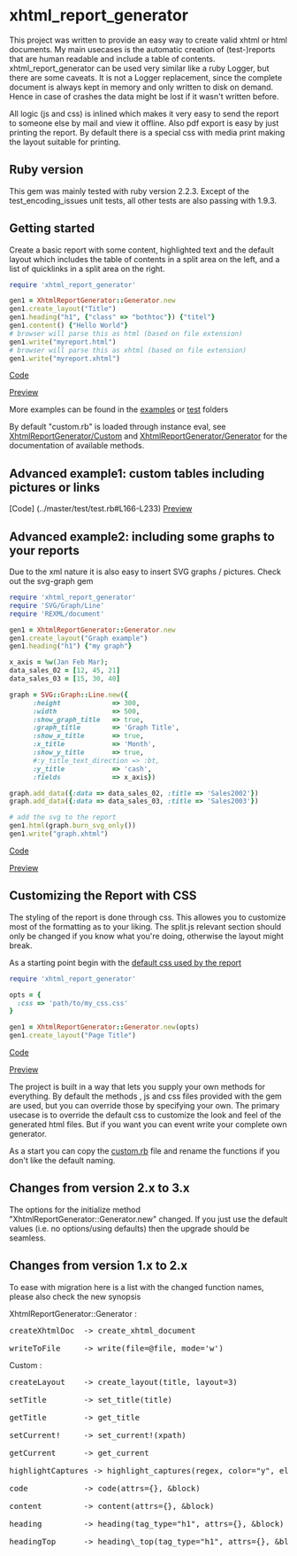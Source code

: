 xhtml_report_generator
======================

This project was written to provide an easy way to create valid xhtml or html documents.
My main usecases is the automatic creation of (test-)reports that are human readable and include a table of contents.
xhtml_report_generator can be used very similar like a ruby Logger, but there are some caveats.
It is not a Logger replacement, since the complete document is always kept in memory and
only written to disk on demand. Hence in case of crashes the data might be lost if it wasn't written before.

All logic (js and css) is inlined which makes it very easy to send the report to someone else by mail and view it offline.
Also pdf export is easy by just printing the report. By default there is a special css with media print making the layout suitable for printing.

Ruby version
-----
This gem was mainly tested with ruby version 2.2.3. Except of the test_encoding_issues unit tests, all other tests are 
also passing with 1.9.3.


Getting started
-------------
Create a basic report with some content, highlighted text and the default layout which includes the table of contents in
a split area on the left, and a list of quicklinks in a split area on the right.

```ruby
require 'xhtml_report_generator'

gen1 = XhtmlReportGenerator::Generator.new
gen1.create_layout("Title")
gen1.heading("h1", {"class" => "bothtoc"}) {"titel"}
gen1.content() {"Hello World"}
# browser will parse this as html (based on file extension)
gen1.write("myreport.html")
# browser will parse this as xhtml (based on file extension)
gen1.write("myreport.xhtml")
```

[Code](../master/examples/basic_report.rb)

[Preview](https://cdn.rawgit.com/lumean/xhtml-report-generator/master/examples/basic_report.html)


More examples can be found in the [examples](../master/examples) or
[test](../master/test) folders


By default "custom.rb" is loaded through instance eval, see 
[XhtmlReportGenerator/Custom](http://www.rubydoc.info/gems/xhtml_report_generator/Custom) and 
[XhtmlReportGenerator/Generator](http://www.rubydoc.info/gems/xhtml_report_generator/XhtmlReportGenerator/Generator)
for the documentation of available methods.

Advanced example1: custom tables including pictures or links
----------------------------------
[Code] (../master/test/test.rb#L166-L233)
[Preview](https://cdn.rawgit.com/lumean/xhtml-report-generator/master/examples/CustomTableReference.xhtml)


Advanced example2: including some graphs to your reports
----------------------------------
Due to the xml nature it is also easy to insert SVG graphs / pictures. Check out the svg-graph gem

```ruby
require 'xhtml_report_generator'
require 'SVG/Graph/Line'
require 'REXML/document'

gen1 = XhtmlReportGenerator::Generator.new
gen1.create_layout("Graph example")
gen1.heading("h1") {"my graph"}

x_axis = %w(Jan Feb Mar);
data_sales_02 = [12, 45, 21]
data_sales_03 = [15, 30, 40]

graph = SVG::Graph::Line.new({
      :height             => 300,
      :width              => 500,
      :show_graph_title   => true,
      :graph_title        => 'Graph Title',
      :show_x_title       => true,
      :x_title            => 'Month',
      :show_y_title       => true,
      #:y_title_text_direction => :bt,
      :y_title            => 'cash',
      :fields             => x_axis})

graph.add_data({:data => data_sales_02, :title => 'Sales2002'})
graph.add_data({:data => data_sales_03, :title => 'Sales2003'})

# add the svg to the report
gen1.html(graph.burn_svg_only())
gen1.write("graph.xhtml")

```

[Code](../master/examples/graph.rb)

[Preview](https://cdn.rawgit.com/lumean/xhtml-report-generator/master/examples/graph.xhtml)


Customizing the Report with CSS
-------------------------------
The styling of the report is done through css. This allowes you to customize most of the formatting as to your liking.
The split.js relevant section should only be changed if you know what you're doing, otherwise the layout might break.

As a starting point begin with the [default css used by the report](../master/lib/xhtml_report_generator/style_template.css)
```ruby
require 'xhtml_report_generator'

opts = {
  :css => 'path/to/my_css.css'
}

gen1 = XhtmlReportGenerator::Generator.new(opts)
gen1.create_layout("Page Title")

```

[Code](../master/examples/custom_css.rb)

[Preview](https://cdn.rawgit.com/lumean/xhtml-report-generator/master/examples/custom_css.html)

The project is built in a way that lets you supply your own methods for everything. By default the methods , js and css files provided
with the gem are used, but you can override those by specifying your own. The primary usecase is to override the default css 
to customize the look and feel of the generated html files. But if you want you can event write your complete own generator.

As a start you can copy the [custom.rb](../master/lib/xhtml_report_generator/custom.rb) file and rename the functions if you don't like the 
default naming.


Changes from version 2.x to 3.x
-------------------------------
The options for the initialize method "XhtmlReportGenerator::Generator.new" changed.
If you just use the default values (i.e. no options/using defaults) then the upgrade should be
seamless.

Changes from version 1.x to 2.x
-------------------------------
To ease with migration here is a list with the changed function names, please also check the new synopsis

XhtmlReportGenerator::Generator :

<pre>
createXhtmlDoc  -> create_xhtml_document

writeToFile	    -> write(file=@file, mode='w')
</pre>

Custom :

<pre>
createLayout 	-> create_layout(title, layout=3)

setTitle		-> set_title(title)

getTitle		-> get_title

setCurrent!		-> set_current!(xpath)

getCurrent		-> get_current

highlightCaptures -> highlight_captures(regex, color="y", el = @current)

code 			-> code(attrs={}, &block)

content			-> content(attrs={}, &block)

heading			-> heading(tag_type="h1", attrs={}, &block)

headingTop		-> heading\_top(tag_type="h1", attrs={}, &block)

</pre>


